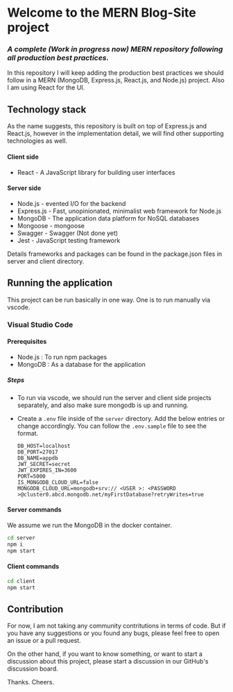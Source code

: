 # Welcome to the MERN Blog-Site project

### _A complete (Work in progress now) MERN repository following all production best practices._

In this repository I will keep adding the production best practices we should follow in a MERN (MongoDB, Express.js, React.js, and Node.js) project. Also I am using React for the UI.

## Technology stack

As the name suggests, this repository is built on top of Express.js and React.js, however in the implementation detail, we will find other supporting technologies as well.

#### Client side

- React - A JavaScript library for building user interfaces

#### Server side

- Node.js - evented I/O for the backend
- Express.js - Fast, unopinionated, minimalist web framework for Node.js
- MongoDB - The application data platform for NoSQL databases
- Mongoose - mongoose
- Swagger - Swagger (Not done yet)
- Jest - JavaScript testing framework

Details frameworks and packages can be found in the package.json files in server and client directory.

## Running the application

This project can be run basically in one way. One is to run manually via vscode.


### Visual Studio Code

#### Prerequisites

- Node.js : To run npm packages
- MongoDB : As a database for the application

##### Steps

- To run via vscode, we should run the server and client side projects separately, and also make sure mongodb is up and running.
- Create a `.env` file inside of the `server` directory. Add the below entries or change accordingly. You can follow the `.env.sample` file to see the format.

  ```
  DB_HOST=localhost
  DB_PORT=27017
  DB_NAME=appdb
  JWT_SECRET=secret
  JWT_EXPIRES_IN=3600
  PORT=5000
  IS_MONGODB_CLOUD_URL=false
  MONGODB_CLOUD_URL=mongodb+srv:// <USER >: <PASSWORD >@cluster0.abcd.mongodb.net/myFirstDatabase?retryWrites=true
  ```

#### Server commands
We assume we run the MongoDB in the docker container.
```sh
cd server
npm i
npm start
```

#### Client commands

```sh
cd client
npm start
```

## Contribution 
For now, I am not taking any community contritutions in terms of code.  But if you have any suggestions or you found any bugs, please feel free to open an issue or a pull request.

On the other hand, if you want to know something, or want to start a discussion about this  project, please start a discussion in our GitHub's discussion board.

Thanks. Cheers.